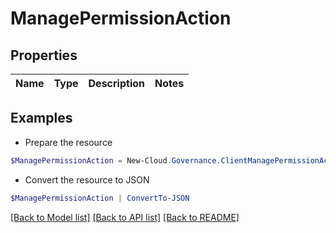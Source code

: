 # ManagePermissionAction
## Properties

Name | Type | Description | Notes
------------ | ------------- | ------------- | -------------

## Examples

- Prepare the resource
```powershell
$ManagePermissionAction = New-Cloud.Governance.ClientManagePermissionAction 
```

- Convert the resource to JSON
```powershell
$ManagePermissionAction | ConvertTo-JSON
```

[[Back to Model list]](../README.md#documentation-for-models) [[Back to API list]](../README.md#documentation-for-api-endpoints) [[Back to README]](../README.md)

